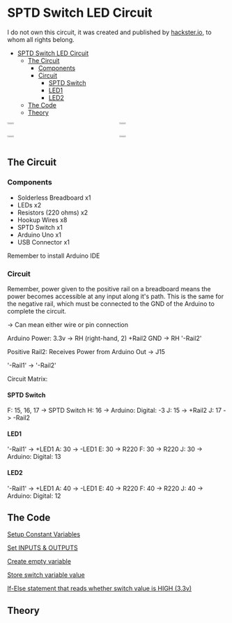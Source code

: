 # SPTD Switch LED Circuit

I do not own this circuit, it was created and published by [hackster.io](https://www.hackster.io/Ayeon0122/reading-a-spdt-switch-c43547), to whom all rights belong.

- [SPTD Switch LED Circuit](#sptd-switch-led-circuit)
  - [The Circuit](#the-circuit)
    - [Components](#components)
    - [Circuit](#circuit)
      - [SPTD Switch](#sptd-switch)
      - [LED1](#led1)
      - [LED2](#led2)
  - [The Code](#the-code)
  - [Theory](#theory)

<div style="display: grid; grid-template-columns: repeat(2, 1fr); gap: 10px;">
    <img src='./IMG_9729.png' width='25%'/>
    <img src='./IMG_9730.png' width='25%'/>
    <img src='./IMG_9731.png' width='25%'/>
    <img src='./IMG_9732.png' width='25%'/>
</div>

## The Circuit

### Components

- Solderless Breadboard x1
- LEDs x2
- Resistors (220 ohms) x2
- Hookup Wires x8
- SPTD Switch x1
- Arduino Uno x1
- USB Connector x1

Remember to install Arduino IDE

### Circuit

Remember, power given to the positive rail on a breadboard means the power becomes accessible at any input along it's path. This is the same for the negative rail, which must be connected to the GND of the Arduino to complete the circuit.

-> Can mean either wire or pin connection

Arduino Power:
3.3v -> RH (right-hand, 2) +Rail2
GND -> RH '-Rail2'

Positive Rail2: Receives Power from Arduino
Out -> J15

'-Rail1' -> '-Rail2'

Circuit Matrix:

#### SPTD Switch

F: 15, 16, 17 -> SPTD Switch
H: 16 -> Arduino: Digital: -3
J: 15 -> +Rail2
J: 17 -> -Rail2

#### LED1

'-Rail1' -> +LED1
A: 30 -> -LED1
E: 30 -> R220
F: 30 -> R220
J: 30 -> Arduino: Digital: 13

#### LED2

'-Rail1' -> +LED1
A: 40 -> -LED1
E: 40 -> R220
F: 40 -> R220
J: 40 -> Arduino: Digital: 12

## The Code

[Setup Constant Variables]('https://github.com/MDW-94/arduino_pg/blob/main/sptd_led_circuit/sptd_led_circuit.ino#L18')

[Set INPUTS & OUTPUTS]('https://github.com/MDW-94/arduino_pg/blob/main/sptd_led_circuit/sptd_led_circuit.ino#L26')

[Create empty variable]('https://github.com/MDW-94/arduino_pg/blob/main/sptd_led_circuit/sptd_led_circuit.ino#L37')

[Store switch variable value]('https://github.com/MDW-94/arduino_pg/blob/main/sptd_led_circuit/sptd_led_circuit.ino#L43')

[If-Else statement that reads whether switch value is HIGH (3.3v)]('https://github.com/MDW-94/arduino_pg/blob/main/sptd_led_circuit/sptd_led_circuit.ino#L46')

## Theory

